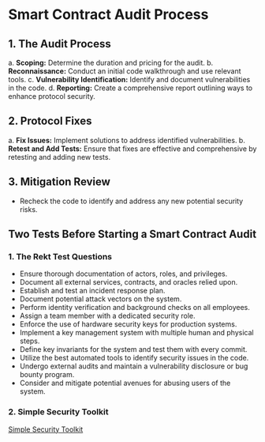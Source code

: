 # Smart Contract Audit Process

## 1. The Audit Process
   a. **Scoping:** Determine the duration and pricing for the audit.
   b. **Reconnaissance:** Conduct an initial code walkthrough and use relevant tools.
   c. **Vulnerability Identification:** Identify and document vulnerabilities in the code.
   d. **Reporting:** Create a comprehensive report outlining ways to enhance protocol security.

## 2. Protocol Fixes
   a. **Fix Issues:** Implement solutions to address identified vulnerabilities.
   b. **Retest and Add Tests:** Ensure that fixes are effective and comprehensive by retesting and adding new tests.

## 3. Mitigation Review
   - Recheck the code to identify and address any new potential security risks.

## Two Tests Before Starting a Smart Contract Audit

### 1. The Rekt Test Questions
- Ensure thorough documentation of actors, roles, and privileges.
- Document all external services, contracts, and oracles relied upon.
- Establish and test an incident response plan.
- Document potential attack vectors on the system.
- Perform identity verification and background checks on all employees.
- Assign a team member with a dedicated security role.
- Enforce the use of hardware security keys for production systems.
- Implement a key management system with multiple human and physical steps.
- Define key invariants for the system and test them with every commit.
- Utilize the best automated tools to identify security issues in the code.
- Undergo external audits and maintain a vulnerability disclosure or bug bounty program.
- Consider and mitigate potential avenues for abusing users of the system.

### 2. Simple Security Toolkit
[Simple Security Toolkit](https://github.com/nascentxyz/simple-security-toolkit)

